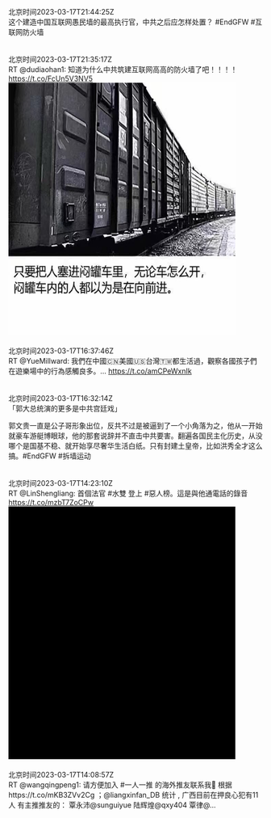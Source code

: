 北京时间2023-03-17T21:44:25Z<br>这个建造中国互联网愚民墙的最高执行官，中共之后应怎样处置？
#EndGFW #互联网防火墙<br><br><br>北京时间2023-03-17T21:35:17Z<br>RT @dudiaohan1: 知道为什么中共筑建互联网高高的防火墙了吧！！！！ https://t.co/FcUn5V3NV5<br><img src='/temp/image/2023/w-Month-3/1636722876245250048_0.jpg' width='450' height='500'><br><br>北京时间2023-03-17T16:37:46Z<br>RT @YueMillward: 我們在中國🇨🇳美國🇺🇸台灣🇹🇼都生活過，觀察各國孩子們在遊樂場中的行為感觸良多。… https://t.co/amCPeWxnIk<br><br><br>北京时间2023-03-17T16:32:14Z<br>「郭大总统演的更多是中共宫廷戏」

郭文贵一直是公子哥形象出位，反共不过是被逼到了一个小角落为之，他从一开始就豪车游艇博眼球，他的那套说辞并不直击中共要害。翻遍各国民主化历史，从没哪个是国基不稳、就开始享尽奢华生活白纸。只有封建土皇帝，比如洪秀全才这么搞。#EndGFW #拆墙运动<br><br><br>北京时间2023-03-17T14:23:10Z<br>RT @LinShengliang: 首個法官 #水雙 登上 #惡人榜。這是與他通電話的錄音 https://t.co/mzbT7ZoCPw<br><img src='/temp/video/2023/w-Month-3/i-Day-17/BanGFW2/1636614131947298816_0.jpg' width='450' height='500'><br><br>北京时间2023-03-17T14:08:57Z<br>RT @wangqingpeng1: 请方便加入 #一人一推 的海外推友联系我🙏
根据https://t.co/mKB3ZVv2Cg
；@liangxinfan_DB 统计 , 广西目前在押良心犯有11人
有主推推友的：
覃永沛@sunguiyue
陆辉煌@qxy404
覃律@…<br><br><br>